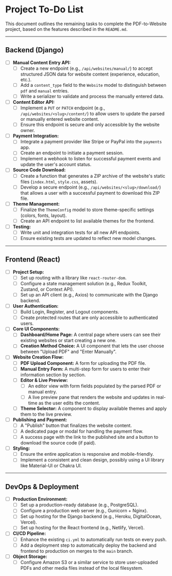 
# Project To-Do List

This document outlines the remaining tasks to complete the PDF-to-Website project, based on the features described in the `README.md`.

---

## Backend (Django)

-   [ ] **Manual Content Entry API:**
    -   [ ] Create a new endpoint (e.g., `/api/websites/manual/`) to accept structured JSON data for website content (experience, education, etc.).
    -   [ ] Add a `content_type` field to the `Website` model to distinguish between `pdf` and `manual` entries.
    -   [ ] Write a serializer to validate and process the manually entered data.

-   [ ] **Content Editor API:**
    -   [ ] Implement a `PUT` or `PATCH` endpoint (e.g., `/api/websites/<slug>/content/`) to allow users to update the parsed or manually entered website content.
    -   [ ] Ensure this endpoint is secure and only accessible by the website owner.

-   [ ] **Payment Integration:**
    -   [ ] Integrate a payment provider like Stripe or PayPal into the `payments` app.
    -   [ ] Create an endpoint to initiate a payment session.
    -   [ ] Implement a webhook to listen for successful payment events and update the user's account status.

-   [ ] **Source Code Download:**
    -   [ ] Create a function that generates a ZIP archive of the website's static files (`index.html`, `style.css`, assets).
    -   [ ] Develop a secure endpoint (e.g., `/api/websites/<slug>/download/`) that allows a user with a successful payment to download this ZIP file.

-   [ ] **Theme Management:**
    -   [ ] Finalize the `ThemeConfig` model to store theme-specific settings (colors, fonts, layout).
    -   [ ] Create an API endpoint to list available themes for the frontend.

-   [ ] **Testing:**
    -   [ ] Write unit and integration tests for all new API endpoints.
    -   [ ] Ensure existing tests are updated to reflect new model changes.

---

## Frontend (React)

-   [ ] **Project Setup:**
    -   [ ] Set up routing with a library like `react-router-dom`.
    -   [ ] Configure a state management solution (e.g., Redux Toolkit, Zustand, or Context API).
    -   [ ] Set up an API client (e.g., Axios) to communicate with the Django backend.

-   [ ] **User Authentication:**
    -   [ ] Build Login, Register, and Logout components.
    -   [ ] Create protected routes that are only accessible to authenticated users.

-   [ ] **Core UI Components:**
    -   [ ] **Dashboard/Home Page:** A central page where users can see their existing websites or start creating a new one.
    -   [ ] **Creation Method Choice:** A UI component that lets the user choose between "Upload PDF" and "Enter Manually".

-   [ ] **Website Creation Flow:**
    -   [ ] **PDF Upload Component:** A form for uploading the PDF file.
    -   [ ] **Manual Entry Form:** A multi-step form for users to enter their information section by section.
    -   [ ] **Editor & Live Preview:**
        -   [ ] An editor view with form fields populated by the parsed PDF or manual entry.
        -   [ ] A live preview pane that renders the website and updates in real-time as the user edits the content.
    -   [ ] **Theme Selector:** A component to display available themes and apply them to the live preview.

-   [ ] **Publishing and Payment:**
    -   [ ] A "Publish" button that finalizes the website content.
    -   [ ] A dedicated page or modal for handling the payment flow.
    -   [ ] A success page with the link to the published site and a button to download the source code (if paid).

-   [ ] **Styling:**
    -   [ ] Ensure the entire application is responsive and mobile-friendly.
    -   [ ] Implement a consistent and clean design, possibly using a UI library like Material-UI or Chakra UI.

---

## DevOps & Deployment

-   [ ] **Production Environment:**
    -   [ ] Set up a production-ready database (e.g., PostgreSQL).
    -   [ ] Configure a production web server (e.g., Gunicorn + Nginx).
    -   [ ] Set up hosting for the Django backend (e.g., Heroku, DigitalOcean, Vercel).
    -   [ ] Set up hosting for the React frontend (e.g., Netlify, Vercel).

-   [ ] **CI/CD Pipeline:**
    -   [ ] Enhance the existing `ci.yml` to automatically run tests on every push.
    -   [ ] Add a deployment step to automatically deploy the backend and frontend to production on merges to the `main` branch.

-   [ ] **Object Storage:**
    -   [ ] Configure Amazon S3 or a similar service to store user-uploaded PDFs and other media files instead of the local filesystem.
